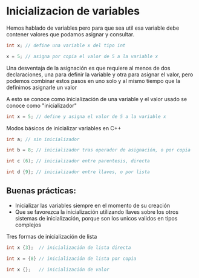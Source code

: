 Inicializacion de variables
==

Hemos hablado de variables pero para que sea util esa variable debe contener
valores que podamos asignar y consultar.

```c++
int x; // define una variable x del tipo int

x = 5; // asigna por copia el valor de 5 a la variable x
```

Una desventaja de la asignación es que requiere al menos de dos declaraciones,
una para definir la variable y otra para asignar el valor, pero podemos
combinar estos pasos en uno solo y al mismo tiempo que la definimos asignarle
un valor

A esto se conoce como inicialización de una variable y el valor usado se conoce
como "inicializador"

```c++
int x = 5; // define y asigna el valor de 5 a la variable x
```
 
Modos básicos de inicializar variables en C++


```c++
int a; // sin inicializador

int b = 8; // inicializador tras operador de asignación, o por copia

int c (6); // inicializador entre parentesis, directa

int d {9}; // inicializador entre llaves, o por lista
```

## Buenas prácticas:

* Inicializar las variables siempre en el momento de su creación
* Que se favorezca la inicialización utilizando llaves sobre los otros sistemas
  de inicialización, porque son los unicos validos en tipos complejos

Tres formas de inicialización de lista

```c++
int x {3};  // inicialización de lista directa

int x = {8} // inicialización de lista por copia 

int x {};   // inicialización de valor
```
